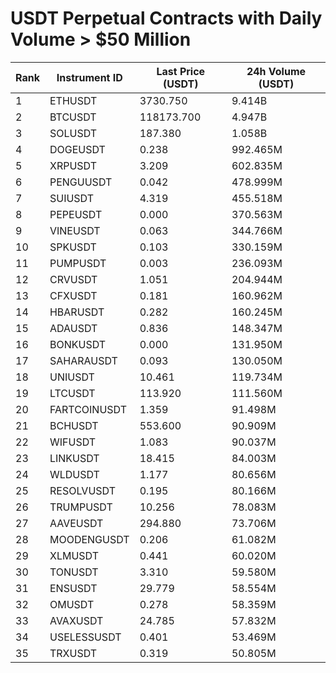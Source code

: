 # USDT Perpetual Contracts with Daily Volume > $50 Million

| Rank | Instrument ID | Last Price (USDT) | 24h Volume (USDT) |
|------|---------------|-------------------|-------------------|
| 1 | ETHUSDT | 3730.750 | 9.414B |
| 2 | BTCUSDT | 118173.700 | 4.947B |
| 3 | SOLUSDT | 187.380 | 1.058B |
| 4 | DOGEUSDT | 0.238 | 992.465M |
| 5 | XRPUSDT | 3.209 | 602.835M |
| 6 | PENGUUSDT | 0.042 | 478.999M |
| 7 | SUIUSDT | 4.319 | 455.518M |
| 8 | PEPEUSDT | 0.000 | 370.563M |
| 9 | VINEUSDT | 0.063 | 344.766M |
| 10 | SPKUSDT | 0.103 | 330.159M |
| 11 | PUMPUSDT | 0.003 | 236.093M |
| 12 | CRVUSDT | 1.051 | 204.944M |
| 13 | CFXUSDT | 0.181 | 160.962M |
| 14 | HBARUSDT | 0.282 | 160.245M |
| 15 | ADAUSDT | 0.836 | 148.347M |
| 16 | BONKUSDT | 0.000 | 131.950M |
| 17 | SAHARAUSDT | 0.093 | 130.050M |
| 18 | UNIUSDT | 10.461 | 119.734M |
| 19 | LTCUSDT | 113.920 | 111.560M |
| 20 | FARTCOINUSDT | 1.359 | 91.498M |
| 21 | BCHUSDT | 553.600 | 90.909M |
| 22 | WIFUSDT | 1.083 | 90.037M |
| 23 | LINKUSDT | 18.415 | 84.003M |
| 24 | WLDUSDT | 1.177 | 80.656M |
| 25 | RESOLVUSDT | 0.195 | 80.166M |
| 26 | TRUMPUSDT | 10.256 | 78.083M |
| 27 | AAVEUSDT | 294.880 | 73.706M |
| 28 | MOODENGUSDT | 0.206 | 61.082M |
| 29 | XLMUSDT | 0.441 | 60.020M |
| 30 | TONUSDT | 3.310 | 59.580M |
| 31 | ENSUSDT | 29.779 | 58.554M |
| 32 | OMUSDT | 0.278 | 58.359M |
| 33 | AVAXUSDT | 24.785 | 57.832M |
| 34 | USELESSUSDT | 0.401 | 53.469M |
| 35 | TRXUSDT | 0.319 | 50.805M |
